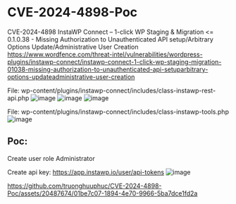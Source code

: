 # CVE-2024-4898-Poc
CVE-2024-4898 InstaWP Connect – 1-click WP Staging &amp; Migration &lt;= 0.1.0.38 - Missing Authorization to Unauthenticated API setup/Arbitrary Options Update/Administrative User Creation
https://www.wordfence.com/threat-intel/vulnerabilities/wordpress-plugins/instawp-connect/instawp-connect-1-click-wp-staging-migration-01038-missing-authorization-to-unauthenticated-api-setuparbitrary-options-updateadministrative-user-creation

File: wp-content/plugins/instawp-connect/includes/class-instawp-rest-api.php
![image](https://github.com/truonghuuphuc/CVE-2024-4898-Poc/assets/20487674/d6287d11-bf9d-4cb9-9dc6-7c49904d7757)
![image](https://github.com/truonghuuphuc/CVE-2024-4898-Poc/assets/20487674/23e2517f-9c56-4ca7-91f7-0111d5416f41)
![image](https://github.com/truonghuuphuc/CVE-2024-4898-Poc/assets/20487674/b34e0d39-163e-46ce-881f-119aa20d535c)

File: wp-content/plugins/instawp-connect/includes/class-instawp-tools.php
![image](https://github.com/truonghuuphuc/CVE-2024-4898-Poc/assets/20487674/4962fb44-6c21-4e57-ba66-182479444401)

## Poc:
Create user role Administrator

Create api key: https://app.instawp.io/user/api-tokens
![image](https://github.com/truonghuuphuc/CVE-2024-4898-Poc/assets/20487674/3dfe5d78-5311-4a8a-8d13-ad2363ea9925)

https://github.com/truonghuuphuc/CVE-2024-4898-Poc/assets/20487674/01be7c07-1894-4e70-9966-5ba7dce1fd2a
